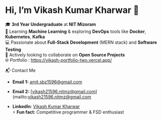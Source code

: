 # Hi, I’m Vikash Kumar Kharwar 👋
🎓 **3rd Year Undergraduate** at **NIT Mizoram**  
🌱 Learning **Machine Learning** & exploring **DevOps** tools like **Docker**, **Kubernetes**, **Kafka**  
💻 Passionate about **Full-Stack Development** (MERN stack) and **Software Testing**  
🔎 Actively looking to collaborate on **Open Source Projects**  
🌐 Portfolio : https://vikash-portfolio-two.vercel.app/

📬 Contact Me
- **Email 1:** [amit.sbz1596@gmail.com](mailto:amit.sbz1596@gmail.com)  
- **Email 2:** [vikash21596.nitmz@gmail.com](mailto:vikash21596.nitmz@gmail.com
 
- **LinkedIn**: [Vikash Kumar Kharwar](https://www.linkedin.com/in/vikash-kumar-kharwar-142157265/)  
⚡ **Fun fact:** Competitive programmer & FSD enthusiast





